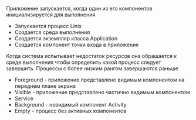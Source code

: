 Приложение запускается, когда один из его компонентов инициализируется для выполнения

- Запускается процесс Linix
- Создается среда выполнения
- Создается экземпляр класса Application
- Создается компонент точки входа в приложение

Когда система испытывает недостаток ресурсов она обращается к среде выполнения чтобы определить какой процесс следует завершить. Процессы с
более низким рангом завершаются раньше

- Foreground - приложение представлено видимым компонентом на переднем плане экрана
- Visible - приложение представлено частично видимым компонентом
- Service
- Background - невидимый компонент Activity
- Empty - процесс без активных компонентов
